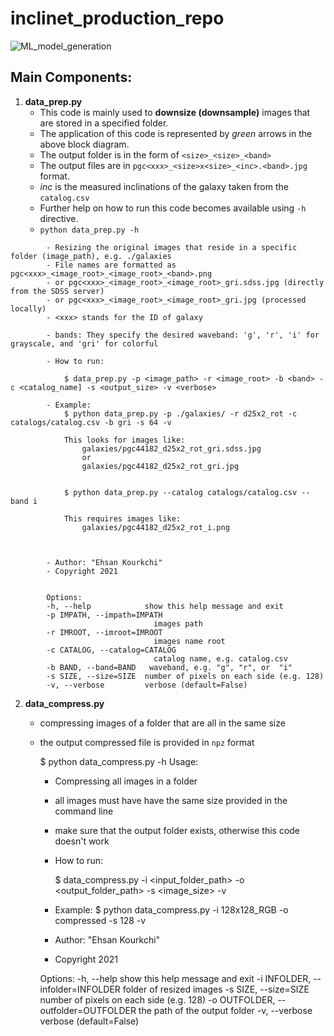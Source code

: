 # inclinet_production_repo

![ML_model_generation](https://user-images.githubusercontent.com/13570487/133544222-479ff447-34cd-4a5e-af1b-db8ffb83a68f.png)

## Main Components:

1. **data_prep.py**
    - This code is mainly used to **downsize (downsample)** images that are stored in a specified folder.
    - The application of this code is represented by *green* arrows in the above block diagram.
    - The output folder is in the form of `<size>_<size>_<band>`
    - The output files are in `pgc<xxx>_<size>x<size>_<inc>.<band>.jpg` format.
    - *inc* is the measured inclinations of the galaxy taken from the `catalog.csv`
    - Further help on how to run this code becomes available using `-h` directive.
    - `python data_prep.py -h`

```    
        - Resizing the original images that reside in a specific folder (image_path), e.g. ./galaxies
        - File names are formatted as pgc<xxx>_<image_root>_<image_root>_<band>.png
        - or pgc<xxx>_<image_root>_<image_root>_gri.sdss.jpg (directly from the SDSS server)
        - or pgc<xxx>_<image_root>_<image_root>_gri.jpg (processed locally)
        - <xxx> stands for the ID of galaxy

        - bands: They specify the desired waveband: 'g', 'r', 'i' for grayscale, and 'gri' for colorful
        
        - How to run: 
        
            $ data_prep.py -p <image_path> -r <image_root> -b <band> -c <catalog_name] -s <output_size> -v <verbose>
        
        - Example:
            $ python data_prep.py -p ./galaxies/ -r d25x2_rot -c catalogs/catalog.csv -b gri -s 64 -v

            This looks for images like:
                galaxies/pgc44182_d25x2_rot_gri.sdss.jpg
                or 
                galaxies/pgc44182_d25x2_rot_gri.jpg


            $ python data_prep.py --catalog catalogs/catalog.csv --band i

            This requires images like:
                galaxies/pgc44182_d25x2_rot_i.png


            
        - Author: "Ehsan Kourkchi"
        - Copyright 2021


        Options:
        -h, --help            show this help message and exit
        -p IMPATH, --impath=IMPATH
                                images path
        -r IMROOT, --imroot=IMROOT
                                images name root
        -c CATALOG, --catalog=CATALOG
                                catalog name, e.g. catalog.csv
        -b BAND, --band=BAND   waveband, e.g. "g", "r", or  "i"
        -s SIZE, --size=SIZE  number of pixels on each side (e.g. 128)
        -v, --verbose         verbose (default=False)
```
    

2. **data_compress.py**
    - compressing images of a folder that are all in the same size
    - the output compressed file is provided in `npz` format


        $ python data_compress.py -h
        Usage: 

        - Compressing all images in a folder
        - all images must have have the same size provided in the command line
        - make sure that the output folder exists, otherwise this code doesn't work

        - How to run: 
        
            $ data_compress.py -i <input_folder_path> -o <output_folder_path> -s <image_size> -v <verbose>
        
        - Example:
            $ python data_compress.py -i 128x128_RGB -o compressed -s 128 -v

        
        - Author: "Ehsan Kourkchi"
        - Copyright 2021


        Options:
        -h, --help            show this help message and exit
        -i INFOLDER, --infolder=INFOLDER
                                folder of resized images
        -s SIZE, --size=SIZE  number of pixels on each side (e.g. 128)
        -o OUTFOLDER, --outfolder=OUTFOLDER
                                the path of the output folder
        -v, --verbose         verbose (default=False)
